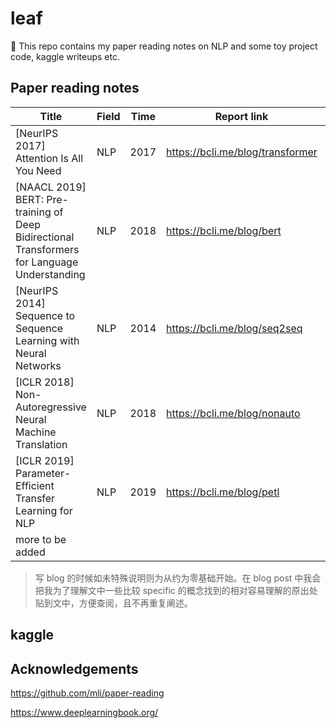 # leaf
🍃 This repo contains my paper reading notes on NLP and some toy project code, kaggle writeups etc.

## Paper reading notes

| Title                                                        | Field | Time | Report link                       | Status      |
| ------------------------------------------------------------ | ----- | ---- | --------------------------------- | ----------- |
| [NeurIPS 2017] Attention Is All You Need                     | NLP   | 2017 | https://bcli.me/blog/transformer | Done |
| [NAACL 2019] BERT: Pre-training of Deep Bidirectional Transformers for Language Understanding | NLP   | 2018 | https://bcli.me/blog/bert         | Done       |
| [NeurIPS 2014] Sequence to Sequence Learning with Neural Networks | NLP   | 2014 | https://bcli.me/blog/seq2seq      | Done  |
| [ICLR 2018] Non-Autoregressive Neural Machine Translation | NLP | 2018 | https://bcli.me/blog/nonauto | Pending |
| [ICLR 2019] Parameter-Efficient Transfer Learning for NLP | NLP | 2019 | https://bcli.me/blog/petl | Pending |
| more to be added            |       |      |                                   |             |

> 写 blog 的时候如未特殊说明则为从约为零基础开始。在 blog post 中我会把我为了理解文中一些比较 specific 的概念找到的相对容易理解的原出处贴到文中，方便查阅，且不再重复阐述。

## kaggle 

## Acknowledgements

https://github.com/mli/paper-reading

https://www.deeplearningbook.org/
